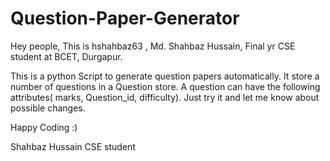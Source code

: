 # Question-Paper-Generator
Hey people, This is hshahbaz63 , Md. Shahbaz Hussain, Final yr CSE student at BCET, Durgapur. 

This is a python Script to generate question papers automatically.
It store a number of questions in a Question store. A question can have the following attributes( marks, Question_id, difficulty). Just try it and let me know about possible changes.

Happy Coding :)

Shahbaz Hussain
CSE student 
